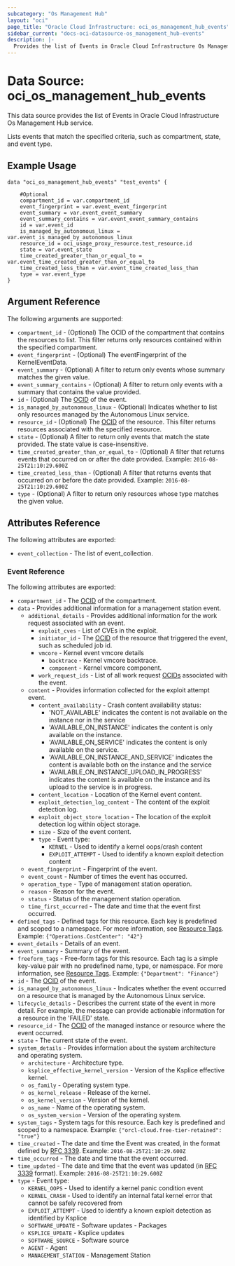 ```yaml
---
subcategory: "Os Management Hub"
layout: "oci"
page_title: "Oracle Cloud Infrastructure: oci_os_management_hub_events"
sidebar_current: "docs-oci-datasource-os_management_hub-events"
description: |-
  Provides the list of Events in Oracle Cloud Infrastructure Os Management Hub service
---
```


# Data Source: oci_os_management_hub_events
This data source provides the list of Events in Oracle Cloud Infrastructure Os Management Hub service.

Lists events that match the specified criteria, such as compartment, state, and event type.


## Example Usage

```hcl
data "oci_os_management_hub_events" "test_events" {

	#Optional
	compartment_id = var.compartment_id
	event_fingerprint = var.event_event_fingerprint
	event_summary = var.event_event_summary
	event_summary_contains = var.event_event_summary_contains
	id = var.event_id
	is_managed_by_autonomous_linux = var.event_is_managed_by_autonomous_linux
	resource_id = oci_usage_proxy_resource.test_resource.id
	state = var.event_state
	time_created_greater_than_or_equal_to = var.event_time_created_greater_than_or_equal_to
	time_created_less_than = var.event_time_created_less_than
	type = var.event_type
}
```

## Argument Reference

The following arguments are supported:

* `compartment_id` - (Optional) The OCID of the compartment that contains the resources to list. This filter returns only resources contained within the specified compartment.
* `event_fingerprint` - (Optional) The eventFingerprint of the KernelEventData.
* `event_summary` - (Optional) A filter to return only events whose summary matches the given value.
* `event_summary_contains` - (Optional) A filter to return only events with a summary that contains the value provided.
* `id` - (Optional) The [OCID](https://docs.cloud.oracle.com/iaas/Content/General/Concepts/identifiers.htm) of the event.
* `is_managed_by_autonomous_linux` - (Optional) Indicates whether to list only resources managed by the Autonomous Linux service. 
* `resource_id` - (Optional) The [OCID](https://docs.cloud.oracle.com/iaas/Content/General/Concepts/identifiers.htm) of the resource. This filter returns resources associated with the specified resource.
* `state` - (Optional) A filter to return only events that match the state provided. The state value is case-insensitive. 
* `time_created_greater_than_or_equal_to` - (Optional) A filter that returns events that occurred on or after the date provided.       Example: `2016-08-25T21:10:29.600Z` 
* `time_created_less_than` - (Optional) A filter that returns events that occurred on or before the date provided.       Example: `2016-08-25T21:10:29.600Z` 
* `type` - (Optional) A filter to return only resources whose type matches the given value.


## Attributes Reference

The following attributes are exported:

* `event_collection` - The list of event_collection.

### Event Reference

The following attributes are exported:

* `compartment_id` - The [OCID](https://docs.cloud.oracle.com/iaas/Content/General/Concepts/identifiers.htm) of the compartment.
* `data` - Provides additional information for a management station event.
	* `additional_details` - Provides additional information for the work request associated with an event.
		* `exploit_cves` - List of CVEs in the exploit.
		* `initiator_id` - The [OCID](https://docs.cloud.oracle.com/iaas/Content/General/Concepts/identifiers.htm) of the resource that triggered the event, such as scheduled job id.
		* `vmcore` - Kernel event vmcore details
			* `backtrace` - Kernel vmcore backtrace.
			* `component` - Kernel vmcore component.
		* `work_request_ids` - List of all work request [OCIDs](https://docs.cloud.oracle.com/iaas/Content/General/Concepts/identifiers.htm) associated with the event.
	* `content` - Provides information collected for the exploit attempt event.
		* `content_availability` - Crash content availability status:
			* 'NOT_AVAILABLE' indicates the content is not available on the instance nor in the service
			* 'AVAILABLE_ON_INSTANCE' indicates the content is only available on the instance.
			* 'AVAILABLE_ON_SERVICE' indicates the content is only available on the service.
			* 'AVAILABLE_ON_INSTANCE_AND_SERVICE' indicates the content is available both on the instance and the service
			* 'AVAILABLE_ON_INSTANCE_UPLOAD_IN_PROGRESS' indicates the content is available on the instance and its upload to the service is in progress. 
		* `content_location` - Location of the Kernel event content.
		* `exploit_detection_log_content` - The content of the exploit detection log.
		* `exploit_object_store_location` - The location of the exploit detection log within object storage.
		* `size` - Size of the event content.
		* `type` - Event type:
			* `KERNEL` - Used to identify a kernel oops/crash content
			* `EXPLOIT_ATTEMPT` - Used to identify a known exploit detection content 
	* `event_fingerprint` - Fingerprint of the event.
	* `event_count` - Number of times the event has occurred.
	* `operation_type` - Type of management station operation.
	* `reason` - Reason for the event.
	* `status` - Status of the management station operation.
	* `time_first_occurred` - The date and time that the event first occurred.
* `defined_tags` - Defined tags for this resource. Each key is predefined and scoped to a namespace. For more information, see [Resource Tags](https://docs.cloud.oracle.com/iaas/Content/General/Concepts/resourcetags.htm). Example: `{"Operations.CostCenter": "42"}` 
* `event_details` - Details of an event.
* `event_summary` - Summary of the event.
* `freeform_tags` - Free-form tags for this resource. Each tag is a simple key-value pair with no predefined name, type, or namespace. For more information, see [Resource Tags](https://docs.cloud.oracle.com/iaas/Content/General/Concepts/resourcetags.htm). Example: `{"Department": "Finance"}` 
* `id` - The [OCID](https://docs.cloud.oracle.com/iaas/Content/General/Concepts/identifiers.htm) of the event.
* `is_managed_by_autonomous_linux` - Indicates whether the event occurred on a resource that is managed by the Autonomous Linux service.
* `lifecycle_details` - Describes the current state of the event in more detail. For example, the  message can provide actionable information for a resource in the 'FAILED' state. 
* `resource_id` - The [OCID](https://docs.cloud.oracle.com/iaas/Content/General/Concepts/identifiers.htm) of the managed instance or resource where the event occurred.
* `state` - The current state of the event.
* `system_details` - Provides information about the system architecture and operating system.
	* `architecture` - Architecture type.
	* `ksplice_effective_kernel_version` - Version of the Ksplice effective kernel.
	* `os_family` - Operating system type.
	* `os_kernel_release` - Release of the kernel.
	* `os_kernel_version` - Version of the kernel.
	* `os_name` - Name of the operating system.
	* `os_system_version` - Version of the operating system.
* `system_tags` - System tags for this resource. Each key is predefined and scoped to a namespace. Example: `{"orcl-cloud.free-tier-retained": "true"}` 
* `time_created` - The date and time the Event was created, in the format defined by [RFC 3339](https://tools.ietf.org/html/rfc3339).  Example: `2016-08-25T21:10:29.600Z` 
* `time_occurred` - The date and time that the event occurred.
* `time_updated` - The date and time that the event was updated (in [RFC 3339](https://tools.ietf.org/html/rfc3339) format). Example: `2016-08-25T21:10:29.600Z` 
* `type` - Event type:
	* `KERNEL_OOPS` - Used to identify a kernel panic condition event
	* `KERNEL_CRASH` - Used to identify an internal fatal kernel error that cannot be safely recovered from
	* `EXPLOIT_ATTEMPT` - Used to identify a known exploit detection as identified by Ksplice
	* `SOFTWARE_UPDATE` - Software updates - Packages
	* `KSPLICE_UPDATE` - Ksplice updates
	* `SOFTWARE_SOURCE` - Software source
	* `AGENT` - Agent
	* `MANAGEMENT_STATION` - Management Station 

